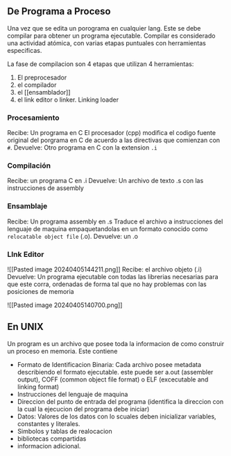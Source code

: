 ## De Programa a Proceso

Una vez que se edita un porograma en cualquier lang. Este se debe compilar para obtener un programa ejecutable. Compilar es considerado una actividad atómica, con varias etapas puntuales con herramientas especificas.

La fase de compilacion son 4 etapas que utilizan 4 herramientas:
1. El preprocesador
2. el compilador 
3. el [[ensamblador]]
4. el link editor o linker. Linking loader

### Procesamiento
Recibe: Un programa en C
El procesador (cpp) modifica el codigo fuente original del porgrama en C de acuerdo a las directivas que comienzan con `#`. 
Devuelve: Otro programa en C con la extension `.i`

### Compilación 
Recibe: un programa C en .i
Devuelve: Un archivo de texto .s con las instrucciones de assembly

### Ensamblaje 
Recibe: Un programa assembly en .s
Traduce el archivo a instrucciones del lenguaje de maquina empaquetandolas en un formato conocido como `relocatable object file` (.o). 
Devuelve: un .o

### LInk Editor 
![[Pasted image 20240405144211.png]]
Recibe: el archivo objeto (.i)
Devuelve: Un programa ejecutable con todas las librerias necesarias para que este corra, ordenadas de forma tal que no hay problemas con las posiciones de memoria


![[Pasted image 20240405140700.png]]

## En UNIX 
Un program es un archivo que posee toda la informacion de como construir un proceso en memoria. Este contiene 
- Formato de Identificacion Binaria: Cada archivo posee metadata describiendo el formato ejecutable. este puede ser a.out (assembler output), COFF (common object file format) o ELF (excecutable and linking format)
- Instrucciones del lenguaje de maquina
- Direccion del punto de entrada del programa (identifica la direccion con la cual la ejecucion del programa debe iniciar)
- Datos: Valores de los datos con lo scuales deben inicializar variables, constantes y literales.
- Simbolos y tablas de realocacion
- bibliotecas compartidas
- informacion adicional.